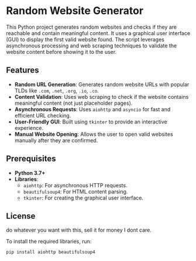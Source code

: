 # Random Website Generator

This Python project generates random websites and checks if they are reachable and contain meaningful content. It uses a graphical user interface (GUI) to display the first valid website found. The script leverages asynchronous processing and web scraping techniques to validate the website content before showing it to the user.

## Features
- **Random URL Generation**: Generates random website URLs with popular TLDs like `.com`, `.net`, `.org`, `.io`, `.co`.
- **Content Validation**: Uses web scraping to check if the website contains meaningful content (not just placeholder pages).
- **Asynchronous Requests**: Uses `aiohttp` and `asyncio` for fast and efficient URL checking.
- **User-Friendly GUI**: Built using `tkinter` to provide an interactive experience.
- **Manual Website Opening**: Allows the user to open valid websites manually after they are confirmed.

## Prerequisites
- **Python 3.7+**
- **Libraries**:
  - `aiohttp`: For asynchronous HTTP requests.
  - `beautifulsoup4`: For HTML content parsing.
  - `tkinter`: For creating the graphical user interface.
    
## License
do whatever you want with this, sell it for money I dont care.

To install the required libraries, run:
```bash
pip install aiohttp beautifulsoup4

